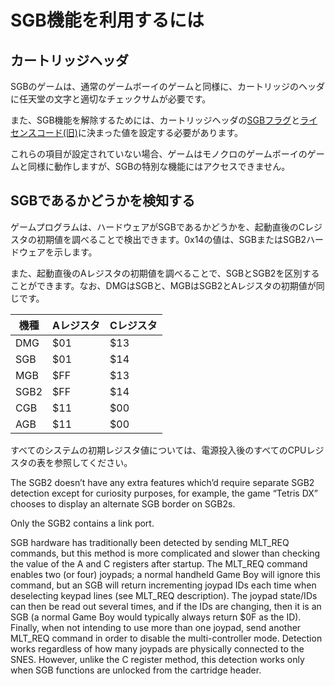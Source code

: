 # SGB機能を利用するには

## カートリッジヘッダ

SGBのゲームは、通常のゲームボーイのゲームと同様に、カートリッジのヘッダに任天堂の文字と適切なチェックサムが必要です。

また、SGB機能を解除するためには、カートリッジヘッダの[SGBフラグ](../cartridge/header.md#0146---sgbフラグ)と[ライセンスコード(旧)](../cartridge/header.md#014b---ライセンスコード旧)に決まった値を設定する必要があります。

これらの項目が設定されていない場合、ゲームはモノクロのゲームボーイのゲームと同様に動作しますが、SGBの特別な機能にはアクセスできません。

## SGBであるかどうかを検知する

ゲームプログラムは、ハードウェアがSGBであるかどうかを、起動直後のCレジスタの初期値を調べることで検出できます。0x14の値は、SGBまたはSGB2ハードウェアを示します。

また、起動直後のAレジスタの初期値を調べることで、SGBとSGB2を区別することができます。なお、DMGはSGBと、MGBはSGB2とAレジスタの初期値が同じです。

機種 | Aレジスタ | Cレジスタ
--------|------------|------------
DMG     | $01        | $13
SGB     | $01        | $14
MGB     | $FF        | $13
SGB2    | $FF        | $14
CGB     | $11        | $00
AGB     | $11        | $00

すべてのシステムの初期レジスタ値については、電源投入後のすべてのCPUレジスタの表を参照してください。

The SGB2 doesn’t have any extra features which’d require separate SGB2 detection except for curiosity purposes, for example, the game “Tetris DX” chooses to display an alternate SGB border on SGB2s.

Only the SGB2 contains a link port.

SGB hardware has traditionally been detected by sending MLT_REQ commands, but this method is more complicated and slower than checking the value of the A and C registers after startup. The MLT_REQ command enables two (or four) joypads; a normal handheld Game Boy will ignore this command, but an SGB will return incrementing joypad IDs each time when deselecting keypad lines (see MLT_REQ description). The joypad state/IDs can then be read out several times, and if the IDs are changing, then it is an SGB (a normal Game Boy would typically always return $0F as the ID). Finally, when not intending to use more than one joypad, send another MLT_REQ command in order to disable the multi-controller mode. Detection works regardless of how many joypads are physically connected to the SNES. However, unlike the C register method, this detection works only when SGB functions are unlocked from the cartridge header.

